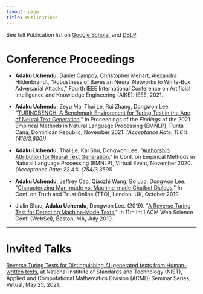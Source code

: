 ```yaml
---
layout: page
title: Publications 
---
```

See full Publication list on [Google Scholar](https://scholar.google.ae/citations?user=A4be1l4AAAAJ&hl=en) and [DBLP](https://dblp.uni-trier.de/pid/244/0488.html).

# Conference Proceedings  #

* **Adaku Uchendu**,  Daniel  Campoy,  Christopher  Menart, Alexandra  Hildenbrandt,  "Robustness of Bayesian Neural Networks to White-Box Adversarial Attacks," Fourth IEEE International Conference on Artificial Intelligence and Knowledge Engineering (AIKE). IEEE, 2021.

* **Adaku Uchendu**, Zeyu Ma, Thai Le, Rui Zhang, Dongwon Lee. "[TURINGBENCH: A Benchmark Environment for Turing Test in the Age of Neural Text Generation](https://arxiv.org/abs/2109.13296)," In Proceedings of the *Findings* of the 2021 Empirical Methods in Natural Language Processing (EMNLP), Punta Cana, Dominican Republic, November 2021. <em>(Acceptance Rate: 11.6% (419/3,600))</em>

* **Adaku Uchendu**, Thai Le, Kai Shu, Dongwon Lee. "[Authorship Attribution for Neural Text Generation](https://www.aclweb.org/anthology/2020.emnlp-main.673.pdf),"
In Conf. on Empirical Methods in Natural Language Processing (EMNLP), Virtual Event, November 2020. <em>(Acceptance Rate: 22.4% (754/3,359))</em>

* **Adaku Uchendu**, Jeffrey Cao, Qiaozhi Wang, Bo Luo, Dongwon Lee. "[Characterizing Man-made vs. Machine-made
Chatbot Dialogs](https://truthandtrustonline.com/wp-content/uploads/2019/09/paper_27.pdf)," In Conf. on Truth and Trust Online (TTO), London, UK, October 2019.

* Jialin Shao, **Adaku Uchendu**, Dongwon Lee. (2019). "[A Reverse Turing Test for Detecting Machine-Made
Texts](http://pike.psu.edu/publications/websci19-rtt.pdf)," In 11th Int'l ACM Web Science Conf. (WebSci), Boston, MA, July 2019.



---
# Invited Talks #

[Reverse Turing Tests for Distinguishing AI-generated texts from Human-written texts](https://www.nist.gov/itl/math/acmd-seminar-reverse-turing-tests-distinguishing-ai-generated-texts-human-written-texts), at National Institute of Standards and Technology (NIST), Applied and
Computational Mathematics Division (ACMD) Seminar Series, Virtual, May 25, 2021.


<!-- ---
# Conference/Workshop Attended #

* *Graduate*:

  * Penn State Global Careers Institute, 2020
  * 2020 CRA-WP Grad Cohort for Underrepresented Minorities and Persons with Disabilities (URMD)
  * 2020 ACM Richard Tapia Celebration of Diversity in Computing Conference
  * 2021 CRA-WP Grad Cohort Workshop for Women
  * 2021 Women in Cybersecurity (WiCyS) Conference 
  * 2021 ACM Richard Tapia Celebration of Diversity in Computing Conference


**Conferences/Workshops:**
* *Undergraduate*:

  * 24th Annual McNair Scholars Research Conference at University of Washington, Seattle, 2016
  * 24th Annual McNair Scholars Research Conference at University of Maryland Baltimore County (UMBC), 2016
  * 18th Annual McNair Scholars Research Conference at University of Maryland, College Park, 2017
  * 25th Annual McNair Scholars Research Conference at University of Maryland Baltimore County (UMBC), 2017
  * 19th Annual McNair Scholars Research Conference at University of Maryland, College Park, 2018
  * Undergraduate Research And Creative Achievement Day (URCAD) at UMBC, 2018
 -->
